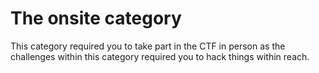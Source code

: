 # The onsite category
This category required you to take part in the CTF in person as the challenges within this category required you to hack things within reach.
